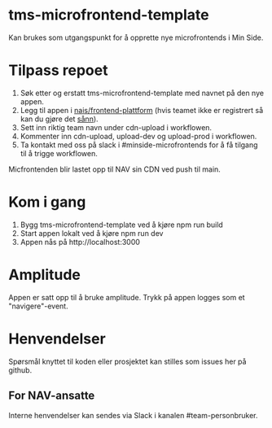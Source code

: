 # tms-microfrontend-template

Kan brukes som utgangspunkt for å opprette nye microfrontends i Min Side.

# Tilpass repoet

1. Søk etter og erstatt tms-microfrontend-template med navnet på den nye appen.
2. Legg til appen i [nais/frontend-plattform](https://github.com/nais/frontend-plattform/blob/main/teams.tfvars) (hvis teamet ikke er registrert så kan du gjøre det [sånn](https://github.com/nais/frontend-plattform/tree/main?tab=readme-ov-file#registrere-team-i-cdn)).
3. Sett inn riktig team navn under cdn-upload i workflowen.
4. Kommenter inn cdn-upload, upload-dev og upload-prod i workflowen.
5. Ta kontakt med oss på slack i #minside-microfrontends for å få tilgang til å trigge workflowen.

Micfrontenden blir lastet opp til NAV sin CDN ved push til main.

# Kom i gang

1. Bygg tms-microfrontend-template ved å kjøre npm run build
2. Start appen lokalt ved å kjøre npm run dev
3. Appen nås på http://localhost:3000

# Amplitude

Appen er satt opp til å bruke amplitude. Trykk på appen logges som et "navigere"-event.

# Henvendelser

Spørsmål knyttet til koden eller prosjektet kan stilles som issues her på github.

## For NAV-ansatte

Interne henvendelser kan sendes via Slack i kanalen #team-personbruker.
